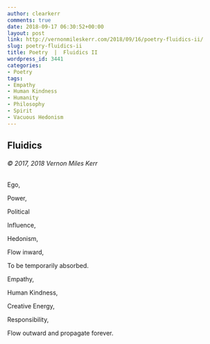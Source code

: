 ```yaml
---
author: clearkerr
comments: true
date: 2018-09-17 06:30:52+00:00
layout: post
link: http://vernonmileskerr.com/2018/09/16/poetry-fluidics-ii/
slug: poetry-fluidics-ii
title: Poetry  |  Fluidics II
wordpress_id: 3441
categories:
- Poetry
tags:
- Empathy
- Human Kindness
- Humanity
- Philosophy
- Spirit
- Vacuous Hedonism
---
```


## Fluidics




###### © 2017, 2018 Vernon Miles Kerr




Ego,




Power,




Political




Influence,




Hedonism,




Flow inward,




To be temporarily absorbed.


Empathy,

Human Kindness,

Creative Energy,

Responsibility,

Flow outward and propagate forever.
